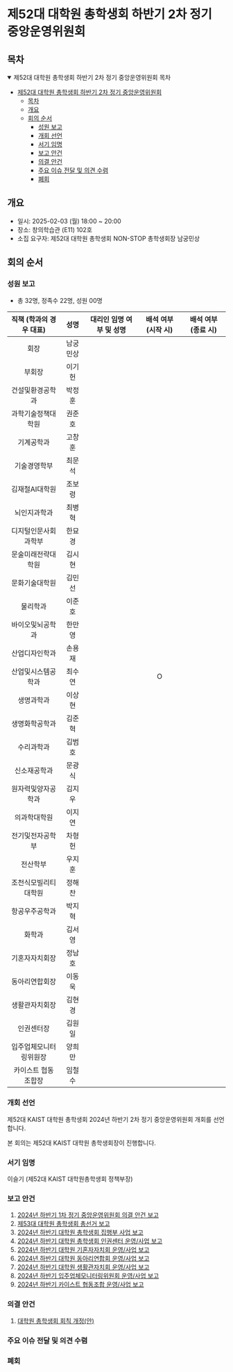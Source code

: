 제52대 대학원 총학생회 하반기 2차 정기 중앙운영위원회 
===

## 목차

<details open>
<summary>제52대 대학원 총학생회 하반기 2차 정기 중앙운영위원회 목차</summary>
  
- [제52대 대학원 총학생회 하반기 2차 정기 중앙운영위원회](#제52대-대학원-총학생회-하반기-2차-정기-중앙운영위원회)
	- [목차](#목차)
	- [개요](#개요)
	- [회의 순서](#회의-순서)
		- [성원 보고](#성원-보고)
		- [개회 선언](#개회-선언)
		- [서기 임명](#서기-임명)
		- [보고 안건](#보고-안건)
		- [의결 안건](#의결-안건)
		- [주요 이슈 전달 및 의견 수렴](#주요-이슈-전달-및-의견-수렴)
		- [폐회](#폐회)
</details>

## 개요 

- 일시: 2025-02-03 (월) 18:00 ~ 20:00
- 장소: 창의학습관 (E11) 102호 
- 소집 요구자: 제52대 대학원 총학생회 NON-STOP 총학생회장 남궁민상

## 회의 순서
### 성원 보고
- 총 32명, 정족수 22명, 성원 00명

| 직책 (학과의 경우 대표) | 성명 | 대리인 임명 여부 및 성명 | 배석 여부 (시작 시) | 배석 여부 (종료 시) |
|:---:|:---:|:---:|:---:|:---:|
| 회장 | 남궁민상 |   |    |   |
| 부회장 | 이기헌 |   |    |   |
| 건설및환경공학과 | 박정훈 |   |    |   |
| 과학기술정책대학원 | 권준호 |   |    |   |
| 기계공학과 | 고창훈 |   |    |   |
| 기술경영학부 | 최문석 |   |    |   |
| 김재철AI대학원 | 조보령 |   |    |   |
| 뇌인지과학과 | 최병혁 |   |    |   |
| 디지털인문사회과학부 | 한묘경 |   |    |   |
| 문술미래전략대학원 | 김시현 |   |    |   |
| 문화기술대학원 | 김민선 |   |    |   |
| 물리학과 | 이준호 |   |    |   |
| 바이오및뇌공학과 | 한만영 |   |    |   |
| 산업디자인학과 | 손용재 |   |    |   |
| 산업및시스템공학과 | 최수연 |   | O   |   |
| 생명과학과 | 이상현 |   |    |   |
| 생명화학공학과 | 김준혁 |   |    |   |
| 수리과학과 | 김범호 |   |    |   |
| 신소재공학과 | 문광식 |   |    |   |
| 원자력및양자공학과 | 김지우 |   |    |   |
| 의과학대학원 | 이지연 |   |    |   |
| 전기및전자공학부 | 차형헌 |   |    |   |
| 전산학부 | 우지훈 |   |    |   |
| 조천식모빌리티대학원 | 정해찬 |   |    |   |
| 항공우주공학과 | 박지혁 |   |    |   |
| 화학과 | 김서영 |   |    |   |
| 기혼자자치회장 | 정남호 |   |    |   |
| 동아리연합회장 | 이동욱 |   |    |   |
| 생활관자치회장 | 김현경 |   |    |   |
| 인권센터장 | 김원일 |   |    |   |
| 입주업체모니터링위원장 | 양희만 |   |    |   |
| 카이스트 협동조합장 | 임철수 |   |    |   |

### 개회 선언
제52대 KAIST 대학원 총학생회 2024년 하반기 2차 정기 중앙운영위원회 개회를 선언합니다. 

본 회의는 제52대 KAIST 대학원 총학생회장이 진행합니다.

### 서기 임명
이슬기 (제52대 KAIST 대학원총학생회 정책부장)

### 보고 안건
1. [2024년 하반기 1차 정기 중앙운영위원회 의결 안건 보고](보고안건/의결안건보고.md)
2. [제53대 대학원 총학생회 총선거 보고](보고안건/총선거보고.md)
3. [2024년 하반기 대학원 총학생회 집행부 사업 보고](보고안건/집행부사업보고.md)
4. [2024년 하반기 대학원 총학생회 인권센터 운영/사업 보고](보고안건/인권센터_사업보고.md)
5. [2024년 하반기 대학원 기혼자자치회 운영/사업 보고](보고안건/기자회_사업보고.md)
6. [2024년 하반기 대학원 동아리연합회 운영/사업 보고](보고안건/동연_사업보고.md)
7. [2024년 하반기 대학원 생활관자치회 운영/사업 보고](보고안건/생자회_사업보고.md)
8. [2024년 하반기 입주업체모니터링위원회 운영/사업 보고](보고안건/입모위_사업보고.md)
9. [2024년 하반기 카이스트 협동조합 운영/사업 보고](보고안건/협동조합_사업보고.md)

### 의결 안건
1.  [대학원 총학생회 회칙 개정(안)](의결안건/회칙개정.md)

### 주요 이슈 전달 및 의견 수렴

### 폐회

